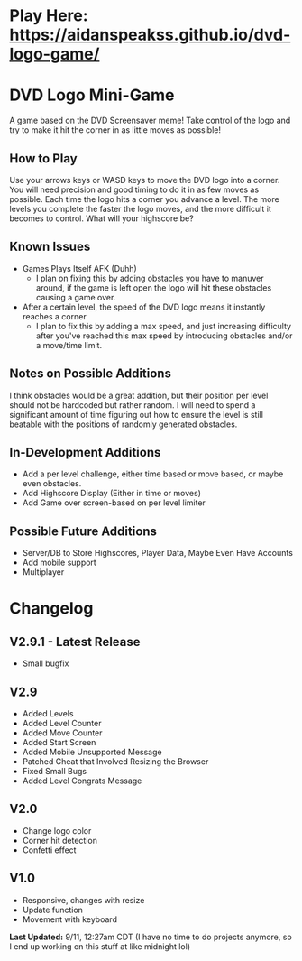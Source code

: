 # Play Here: https://aidanspeakss.github.io/dvd-logo-game/

# DVD Logo Mini-Game
A game based on the DVD Screensaver meme! Take control of the logo and try to make it hit the corner in as little moves as possible!

## How to Play   
Use your arrows keys or WASD keys to move the DVD logo into a corner. You will need precision and good timing to do it in as few moves as possible. Each time the logo hits a corner you advance a level. The more levels you complete the faster the logo moves, and the more difficult it becomes to control. What will your highscore be?

## Known Issues  
- Games Plays Itself AFK (Duhh)   
  - I plan on fixing this by adding obstacles you have to manuver around, if the game is left open the logo will hit these obstacles causing a game over.  
- After a certain level, the speed of the DVD logo means it instantly reaches a corner  
  - I plan to fix this by adding a max speed, and just increasing difficulty after you've reached this max speed by introducing obstacles and/or a move/time limit.  
  
## Notes on Possible Additions  
I think obstacles would be a great addition, but their position per level should not be hardcoded but rather random. I will need to spend a significant amount of time figuring out how to ensure the level is still beatable with the positions of randomly generated obstacles.  

## In-Development Additions  
- Add a per level challenge, either time based or move based, or maybe even obstacles.
- Add Highscore Display (Either in time or moves)
- Add Game over screen-based on per level limiter

## Possible Future Additions  
- Server/DB to Store Highscores, Player Data, Maybe Even Have Accounts
- Add mobile support
- Multiplayer


# Changelog  

## V2.9.1 - Latest Release
- Small bugfix

## V2.9
- Added Levels
- Added Level Counter
- Added Move Counter
- Added Start Screen
- Added Mobile Unsupported Message
- Patched Cheat that Involved Resizing the Browser
- Fixed Small Bugs
- Added Level Congrats Message

## V2.0
- Change logo color
- Corner hit detection
- Confetti effect

## V1.0
- Responsive, changes with resize
- Update function
- Movement with keyboard


**Last Updated:** 9/11, 12:27am CDT (I have no time to do projects anymore, so I end up working on this stuff at like midnight lol)
